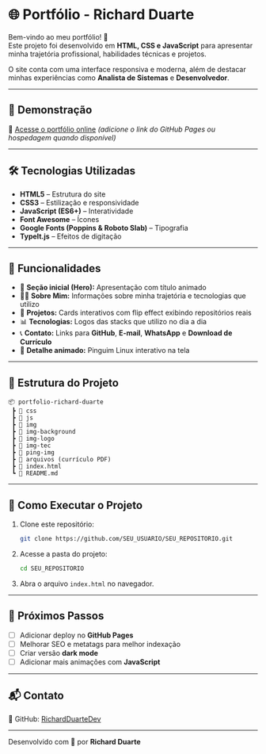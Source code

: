 # 🌐 Portfólio - Richard Duarte

Bem-vindo ao meu portfólio! 🚀  
Este projeto foi desenvolvido em **HTML, CSS e JavaScript** para apresentar minha trajetória profissional, habilidades técnicas e projetos.  

O site conta com uma interface responsiva e moderna, além de destacar minhas experiências como **Analista de Sistemas** e **Desenvolvedor**.  

---

## 📸 Demonstração
🔗 [Acesse o portfólio online](https://github.com/RichardDuarteDev/Profile) *(adicione o link do GitHub Pages ou hospedagem quando disponível)*  

---

## 🛠️ Tecnologias Utilizadas
- **HTML5** – Estrutura do site  
- **CSS3** – Estilização e responsividade  
- **JavaScript (ES6+)** – Interatividade  
- **Font Awesome** – Ícones  
- **Google Fonts (Poppins & Roboto Slab)** – Tipografia  
- **TypeIt.js** – Efeitos de digitação  

---

## 🎯 Funcionalidades
- 🎨 **Seção inicial (Hero):** Apresentação com título animado  
- 👨‍💻 **Sobre Mim:** Informações sobre minha trajetória e tecnologias que utilizo  
- 📂 **Projetos:** Cards interativos com flip effect exibindo repositórios reais  
- 📊 **Tecnologias:** Logos das stacks que utilizo no dia a dia  
- 📞 **Contato:** Links para **GitHub**, **E-mail**, **WhatsApp** e **Download de Currículo**  
- 🐧 **Detalhe animado:** Pinguim Linux interativo na tela  

---

## 📂 Estrutura do Projeto
```
📦 portfolio-richard-duarte
 ┣ 📂 css
 ┣ 📂 js
 ┣ 📂 img
 ┣ 📂 img-background
 ┣ 📂 img-logo
 ┣ 📂 img-tec
 ┣ 📂 ping-img
 ┣ 📂 arquivos (currículo PDF)
 ┣ 📜 index.html
 ┗ 📜 README.md
```

---

## 🚀 Como Executar o Projeto
1. Clone este repositório:
   ```bash
   git clone https://github.com/SEU_USUARIO/SEU_REPOSITORIO.git
   ```
2. Acesse a pasta do projeto:
   ```bash
   cd SEU_REPOSITORIO
   ```
3. Abra o arquivo `index.html` no navegador.

---

## 📌 Próximos Passos
- [ ] Adicionar deploy no **GitHub Pages**  
- [ ] Melhorar SEO e metatags para melhor indexação  
- [ ] Criar versão **dark mode**  
- [ ] Adicionar mais animações com **JavaScript**  

---

## 📬 Contato
💼 GitHub: [RichardDuarteDev](https://github.com/RichardDuarteDev)  

---
Desenvolvido com 💙 por **Richard Duarte**
